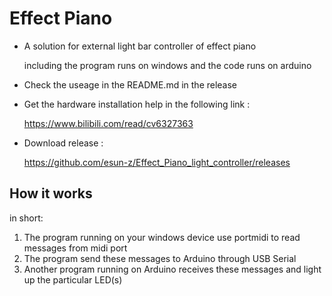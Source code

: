 # Effect Piano
- A solution for external light bar controller of effect piano

  including the program runs on windows and the code runs on arduino

- Check the useage in the README.md in the release

- Get the hardware installation help in the following link :

  https://www.bilibili.com/read/cv6327363
  
- Download release : 
  
  https://github.com/esun-z/Effect_Piano_light_controller/releases
  

## How it works

in short:

1. The program running on your windows device use portmidi to read messages from midi port
2. The program send these messages to Arduino through USB Serial
3. Another program running on Arduino receives these messages and light up the particular LED(s)
